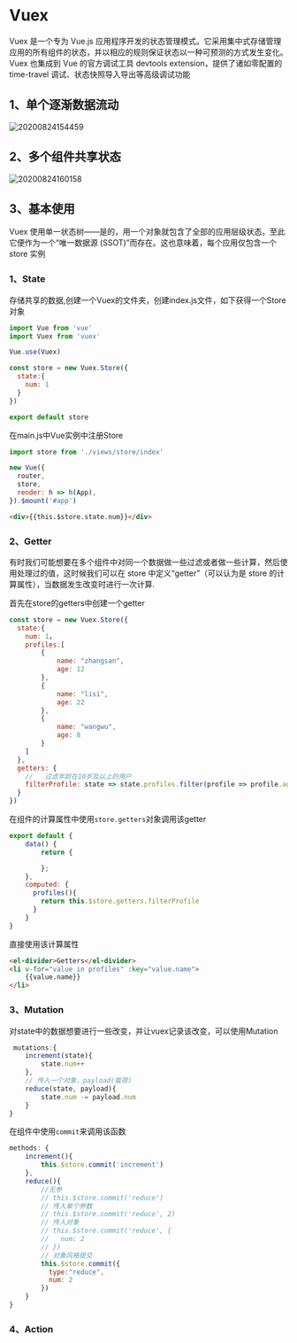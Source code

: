 # Vuex

Vuex 是一个专为 Vue.js 应用程序开发的状态管理模式。它采用集中式存储管理应用的所有组件的状态，并以相应的规则保证状态以一种可预测的方式发生变化。Vuex 也集成到 Vue 的官方调试工具 devtools extension，提供了诸如零配置的 time-travel 调试、状态快照导入导出等高级调试功能

## 1、单个逐渐数据流动  

![20200824154459](https://cdn.jsdelivr.net/gh/1134642046/ImageBed/JavaLearn/20200824154459.png)

## 2、多个组件共享状态

![20200824160158](https://cdn.jsdelivr.net/gh/1134642046/ImageBed/JavaLearn/20200824160158.png)

## 3、基本使用

Vuex 使用单一状态树——是的，用一个对象就包含了全部的应用层级状态。至此它便作为一个“唯一数据源 (SSOT)”而存在。这也意味着，每个应用仅包含一个 store 实例

### 1、State

存储共享的数据,创建一个Vuex的文件夹，创建index.js文件，如下获得一个Store对象

```js
import Vue from 'vue'
import Vuex from 'vuex'

Vue.use(Vuex)

const store = new Vuex.Store({
  state:{
    num: 1
  }
})

export default store

```

在main.js中Vue实例中注册Store

```js
import store from './views/store/index'

new Vue({
  router,
  store,
  render: h => h(App),
}).$mount('#app')

```

```html
<div>{{this.$store.state.num}}</div>
```

### 2、Getter

有时我们可能想要在多个组件中对同一个数据做一些过滤或者做一些计算，然后使用处理过的值，这时候我们可以在 store 中定义“getter”（可以认为是 store 的计算属性），当数据发生改变时进行一次计算.

首先在store的getters中创建一个getter

```js
const store = new Vuex.Store({
  state:{
    num: 1，
    profiles:[
        {
            name: "zhangsan",
            age: 12
        },
        {
            name: "lisi",
            age: 22
        },
        {
            name: "wangwu",
            age: 8
        }
    ]
  },
  getters: {
    //   过滤年龄在10岁及以上的用户
    filterProfile: state => state.profiles.filter(profile => profile.age >= 10)
  }
})
```

在组件的计算属性中使用`store.getters`对象调用该getter

```js
export default {
    data() {
        return {

        };
    },
    computed: {
      profiles(){
        return this.$store.getters.filterProfile
      }
    }
}
```

直接使用该计算属性

```html
<el-divider>Getters</el-divider>
<li v-for="value in profiles" :key="value.name">
    {{value.name}}
</li>
```

### 3、Mutation

对state中的数据想要进行一些改变，并让vuex记录该改变，可以使用Mutation

```js
 mutations:{
    increment(state){
        state.num++
    },
    // 传入一个对象，payload(载荷)
    reduce(state, payload){
        state.num -= payload.num
    }
}
```

在组件中使用`commit`来调用该函数

```js
methods: {
    increment(){
        this.$store.commit('increment')
    },
    reduce(){
        //无参
        // this.$store.commit('reduce')
        // 传入单个参数
        // this.$store.commit('reduce', 2)
        // 传入对象
        // this.$store.commit('reduce', {
        //   num: 2
        // })
        // 对象风格提交
        this.$store.commit({
          type:"reduce",
          num: 2
        })
    }
}
```

### 4、Action